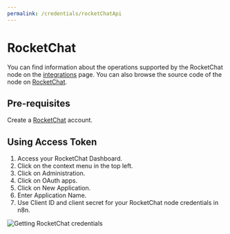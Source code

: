 ```yaml
---
permalink: /credentials/rocketChatApi
---
```



# RocketChat
You can find information about the operations supported by the RocketChat node on the [integrations](https://n8n.io/integrations/n8n-nodes-base.pipedrive) page. You can also browse the source code of the node on [RocketChat](https://github.com/n8n-io/n8n/tree/master/packages/nodes-base/nodes/Pipedrive).

## Pre-requisites

Create a [RocketChat](https://rocket.chat/) account.

## Using Access Token


1. Access your RocketChat Dashboard.
2. Click on the context menu in the top left.
3. Click on Administration.
4. Click on OAuth apps.
5. Click on New Application.
6. Enter Application Name.
7. Use Client ID and client secret for your RocketChat node credentials in n8n.

![Getting RocketChat credentials](https://i.imgur.com/2T15WOu.gif)





